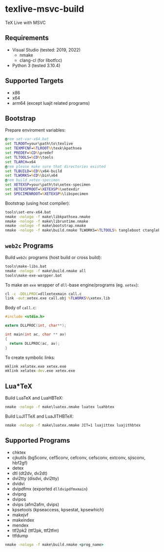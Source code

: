 # texlive-msvc-build

TeX Live with MSVC

## Requirements

* Visual Studio (tested: 2019, 2022)
  * nmake
  * clang-cl (for libotfcc)
* Python 3 (tested 3.10.4)

## Supported Targets

* x86
* x64
* arm64 (except luajit related programs)

## Bootstrap

Prepare enviroment variables:

```bat
@rem set-var-x64.bat
set TLROOT=your\path\to\texlive
set TEXMFCNF=%TLROOT%\texk\kpathsea
set PREDEF=%CD%\predef
set TLTOOLS=%CD%\tools
set TLARCH=x64
@rem please make sure that directories existed
set TLBUILD=%CD%\x64-build
set TLWORKS=%CD%\bin\x64
@rem build xetex-specimen
set XETEXSP=your\path\to\xetex-specimen
set XETEXSPROOT=%XETEXSP%\xetexdir
set SPECIMENROOT=%XETEXSP%\libspecimen
```

Bootstrap (using host compiler):

```bat
tools\set-env-x64.bat
nmake -nologo -f make\libkpathsea.nmake
nmake -nologo -f make\libruntime.nmake
nmake -nologo -f make\bootstrap.nmake
nmake -nologo -f make\build.nmake TLWORKS=%TLTOOLS% tangleboot ctangleboot otangle tie
```

## `web2c` Programs

Build `web2c` programs (host build or cross build):

```bat
tools\make-libs.bat
nmake -nologo -f make\build.nmake all
tools\make-exe-warpper.bat
```

To make an `exe` wrapper of `dll`-base engine/programs (eg. `xetex`):
```bat
cl -c -DDLLPROC=dllxetexmain call.c
link -out:xetex.exe call.obj %TLWORKS%\xetex.lib
```

Body of `call.c`:
```c
#include <stdio.h>

extern DLLPROC(int, char**);

int main(int ac, char ** av)
{
  return DLLPROC(ac, av);
}
```

To create symbolic links:
```bat
mklink xelatex.exe xetex.exe
mklink xelatex-dev.exe xetex.exe
```

## Lua*TeX

Build LuaTeX and LuaHBTeX:

```bat
nmake -nologo -f make\luatex.nmake luatex luahbtex
```

Build LuJITTeX and LuaJITHBTeX:

```bat
nmake -nologo -f make\luatex.nmake JIT=1 luajittex luajithbtex
```

## Supported Programs

* chktex
* cjkutils (bg5conv, cef5conv, cefconv, cefsconv, extconv, sjisconv, hbf2gf)
* detex
* dtl (dt2dv, dv2dt)
* dvi2tty (disdvi, dvi2tty)
* dvidvi
* dvipdfmx (exported `dlldvipdfmxmain`)
* dvipng
* dvipos
* dvips (afm2afm, dvips)
* kpsetools (kpseaccess, kpsestat, kpsewhich)
* makejvf
* makeindex
* mendex
* ttf2pk2 (ttf2pk, ttf2tfm)
* ttfdump


```bat
nmake -nologo -f make\build.nmake <prog_name>
```
